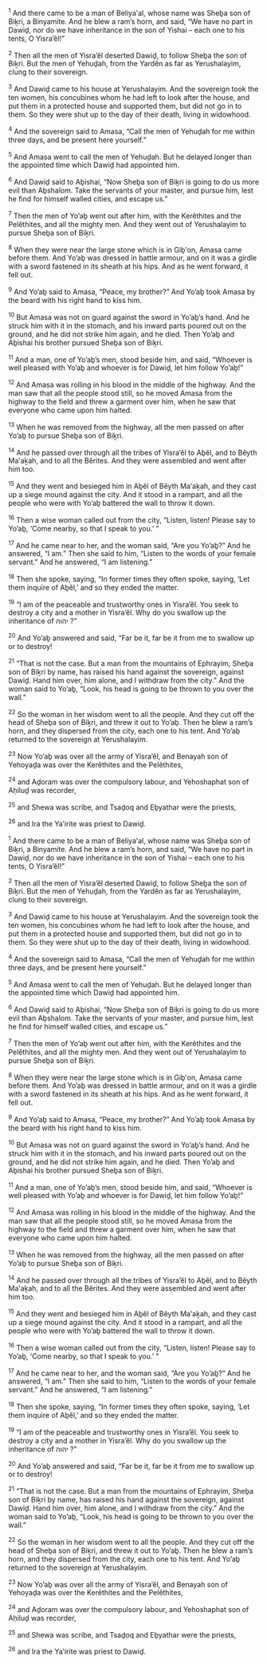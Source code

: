 <sup>1</sup> And there came to be a man of Beliya‛al, whose name was Sheḇa son of Biḵri, a Binyamite. And he blew a ram’s horn, and said, “We have no part in Dawiḏ, nor do we have inheritance in the son of Yishai – each one to his tents, O Yisra’ĕl!”

<sup>2</sup> Then all the men of Yisra’ĕl deserted Dawiḏ, to follow Sheḇa the son of Biḵri. But the men of Yehuḏah, from the Yardĕn as far as Yerushalayim, clung to their sovereign.

<sup>3</sup> And Dawiḏ came to his house at Yerushalayim. And the sovereign took the ten women, his concubines whom he had left to look after the house, and put them in a protected house and supported them, but did not go in to them. So they were shut up to the day of their death, living in widowhood.

<sup>4</sup> And the sovereign said to Amasa, “Call the men of Yehuḏah for me within three days, and be present here yourself.”

<sup>5</sup> And Amasa went to call the men of Yehuḏah. But he delayed longer than the appointed time which Dawiḏ had appointed him.

<sup>6</sup> And Dawiḏ said to Aḇishai, “Now Sheḇa son of Biḵri is going to do us more evil than Aḇshalom. Take the servants of your master, and pursue him, lest he find for himself walled cities, and escape us.”

<sup>7</sup> Then the men of Yo’aḇ went out after him, with the Kerĕthites and the Pelĕthites, and all the mighty men. And they went out of Yerushalayim to pursue Sheḇa son of Biḵri.

<sup>8</sup> When they were near the large stone which is in Giḇ‛on, Amasa came before them. And Yo’aḇ was dressed in battle armour, and on it was a girdle with a sword fastened in its sheath at his hips. And as he went forward, it fell out.

<sup>9</sup> And Yo’aḇ said to Amasa, “Peace, my brother?” And Yo’aḇ took Amasa by the beard with his right hand to kiss him.

<sup>10</sup> But Amasa was not on guard against the sword in Yo’aḇ’s hand. And he struck him with it in the stomach, and his inward parts poured out on the ground, and he did not strike him again, and he died. Then Yo’aḇ and Aḇishai his brother pursued Sheḇa son of Biḵri.

<sup>11</sup> And a man, one of Yo’aḇ’s men, stood beside him, and said, “Whoever is well pleased with Yo’aḇ and whoever is for Dawiḏ, let him follow Yo’aḇ!”

<sup>12</sup> And Amasa was rolling in his blood in the middle of the highway. And the man saw that all the people stood still, so he moved Amasa from the highway to the field and threw a garment over him, when he saw that everyone who came upon him halted.

<sup>13</sup> When he was removed from the highway, all the men passed on after Yo’aḇ to pursue Sheḇa son of Biḵri.

<sup>14</sup> And he passed over through all the tribes of Yisra’ĕl to Aḇĕl, and to Bĕyth Ma‛aḵah, and to all the Bĕrites. And they were assembled and went after him too.

<sup>15</sup> And they went and besieged him in Aḇĕl of Bĕyth Ma‛aḵah, and they cast up a siege mound against the city. And it stood in a rampart, and all the people who were with Yo’aḇ battered the wall to throw it down.

<sup>16</sup> Then a wise woman called out from the city, “Listen, listen! Please say to Yo’aḇ, ‘Come nearby, so that I speak to you.’ ”

<sup>17</sup> And he came near to her, and the woman said, “Are you Yo’aḇ?” And he answered, “I am.” Then she said to him, “Listen to the words of your female servant.” And he answered, “I am listening.”

<sup>18</sup> Then she spoke, saying, “In former times they often spoke, saying, ‘Let them inquire of Aḇĕl,’ and so they ended the matter.

<sup>19</sup> “I am of the peaceable and trustworthy ones in Yisra’ĕl. You seek to destroy a city and a mother in Yisra’ĕl. Why do you swallow up the inheritance of יהוה ?”

<sup>20</sup> And Yo’aḇ answered and said, “Far be it, far be it from me to swallow up or to destroy!

<sup>21</sup> “That is not the case. But a man from the mountains of Ephrayim, Sheḇa son of Biḵri by name, has raised his hand against the sovereign, against Dawiḏ. Hand him over, him alone, and I withdraw from the city.” And the woman said to Yo’aḇ, “Look, his head is going to be thrown to you over the wall.”

<sup>22</sup> So the woman in her wisdom went to all the people. And they cut off the head of Sheḇa son of Biḵri, and threw it out to Yo’aḇ. Then he blew a ram’s horn, and they dispersed from the city, each one to his tent. And Yo’aḇ returned to the sovereign at Yerushalayim.

<sup>23</sup> Now Yo’aḇ was over all the army of Yisra’ĕl, and Benayah son of Yehoyaḏa was over the Kerĕthites and the Pelĕthites,

<sup>24</sup> and Aḏoram was over the compulsory labour, and Yehoshaphat son of Aḥiluḏ was recorder,

<sup>25</sup> and Shewa was scribe, and Tsaḏoq and Eḇyathar were the priests,

<sup>26</sup> and Ira the Ya‛irite was priest to Dawiḏ.

<sup>1</sup> And there came to be a man of Beliya‛al, whose name was Sheḇa son of Biḵri, a Binyamite. And he blew a ram’s horn, and said, “We have no part in Dawiḏ, nor do we have inheritance in the son of Yishai – each one to his tents, O Yisra’ĕl!”

<sup>2</sup> Then all the men of Yisra’ĕl deserted Dawiḏ, to follow Sheḇa the son of Biḵri. But the men of Yehuḏah, from the Yardĕn as far as Yerushalayim, clung to their sovereign.

<sup>3</sup> And Dawiḏ came to his house at Yerushalayim. And the sovereign took the ten women, his concubines whom he had left to look after the house, and put them in a protected house and supported them, but did not go in to them. So they were shut up to the day of their death, living in widowhood.

<sup>4</sup> And the sovereign said to Amasa, “Call the men of Yehuḏah for me within three days, and be present here yourself.”

<sup>5</sup> And Amasa went to call the men of Yehuḏah. But he delayed longer than the appointed time which Dawiḏ had appointed him.

<sup>6</sup> And Dawiḏ said to Aḇishai, “Now Sheḇa son of Biḵri is going to do us more evil than Aḇshalom. Take the servants of your master, and pursue him, lest he find for himself walled cities, and escape us.”

<sup>7</sup> Then the men of Yo’aḇ went out after him, with the Kerĕthites and the Pelĕthites, and all the mighty men. And they went out of Yerushalayim to pursue Sheḇa son of Biḵri.

<sup>8</sup> When they were near the large stone which is in Giḇ‛on, Amasa came before them. And Yo’aḇ was dressed in battle armour, and on it was a girdle with a sword fastened in its sheath at his hips. And as he went forward, it fell out.

<sup>9</sup> And Yo’aḇ said to Amasa, “Peace, my brother?” And Yo’aḇ took Amasa by the beard with his right hand to kiss him.

<sup>10</sup> But Amasa was not on guard against the sword in Yo’aḇ’s hand. And he struck him with it in the stomach, and his inward parts poured out on the ground, and he did not strike him again, and he died. Then Yo’aḇ and Aḇishai his brother pursued Sheḇa son of Biḵri.

<sup>11</sup> And a man, one of Yo’aḇ’s men, stood beside him, and said, “Whoever is well pleased with Yo’aḇ and whoever is for Dawiḏ, let him follow Yo’aḇ!”

<sup>12</sup> And Amasa was rolling in his blood in the middle of the highway. And the man saw that all the people stood still, so he moved Amasa from the highway to the field and threw a garment over him, when he saw that everyone who came upon him halted.

<sup>13</sup> When he was removed from the highway, all the men passed on after Yo’aḇ to pursue Sheḇa son of Biḵri.

<sup>14</sup> And he passed over through all the tribes of Yisra’ĕl to Aḇĕl, and to Bĕyth Ma‛aḵah, and to all the Bĕrites. And they were assembled and went after him too.

<sup>15</sup> And they went and besieged him in Aḇĕl of Bĕyth Ma‛aḵah, and they cast up a siege mound against the city. And it stood in a rampart, and all the people who were with Yo’aḇ battered the wall to throw it down.

<sup>16</sup> Then a wise woman called out from the city, “Listen, listen! Please say to Yo’aḇ, ‘Come nearby, so that I speak to you.’ ”

<sup>17</sup> And he came near to her, and the woman said, “Are you Yo’aḇ?” And he answered, “I am.” Then she said to him, “Listen to the words of your female servant.” And he answered, “I am listening.”

<sup>18</sup> Then she spoke, saying, “In former times they often spoke, saying, ‘Let them inquire of Aḇĕl,’ and so they ended the matter.

<sup>19</sup> “I am of the peaceable and trustworthy ones in Yisra’ĕl. You seek to destroy a city and a mother in Yisra’ĕl. Why do you swallow up the inheritance of יהוה ?”

<sup>20</sup> And Yo’aḇ answered and said, “Far be it, far be it from me to swallow up or to destroy!

<sup>21</sup> “That is not the case. But a man from the mountains of Ephrayim, Sheḇa son of Biḵri by name, has raised his hand against the sovereign, against Dawiḏ. Hand him over, him alone, and I withdraw from the city.” And the woman said to Yo’aḇ, “Look, his head is going to be thrown to you over the wall.”

<sup>22</sup> So the woman in her wisdom went to all the people. And they cut off the head of Sheḇa son of Biḵri, and threw it out to Yo’aḇ. Then he blew a ram’s horn, and they dispersed from the city, each one to his tent. And Yo’aḇ returned to the sovereign at Yerushalayim.

<sup>23</sup> Now Yo’aḇ was over all the army of Yisra’ĕl, and Benayah son of Yehoyaḏa was over the Kerĕthites and the Pelĕthites,

<sup>24</sup> and Aḏoram was over the compulsory labour, and Yehoshaphat son of Aḥiluḏ was recorder,

<sup>25</sup> and Shewa was scribe, and Tsaḏoq and Eḇyathar were the priests,

<sup>26</sup> and Ira the Ya‛irite was priest to Dawiḏ.


